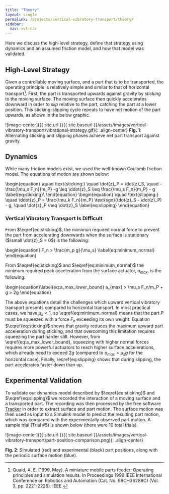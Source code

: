 ```yaml
---
title: "Theory"
layout: single
permalink: /projects/vertical-vibratory-transport/theory/
sidebar:
  nav: vvt-nav
---
```


Here we discuss the high-level strategy, define that strategy using dynamics and an assumed friction model, and how that model was validated.

## High-Level Strategy
Given a controllable moving surface, and a part that is to be transported, the operating principle is relatively simple and similar to that of horizontal transport[^1]. First, the part is transported upwards against gravity by _sticking_ to the moving surface. The moving surface then quickly accelerates downward in order to _slip_ relative to the part, catching the part at a lower position. This sticking-slipping cycle repeats to have net motion of the part upwards, as shown in the below graphic.

![image-center]({{ site.url }}{{ site.baseurl }}/assets/images/vertical-vibratory-transport/vibrational-strategy.gif){: .align-center}
<span class="figure-caption"><strong>Fig. 1</strong>: Alternating sticking and slipping phases achieve net part transport against gravity.</span>

[^1]: Quaid, A. E. (1999, May). A miniature mobile parts feeder: Operating principles and simulation results. In Proceedings 1999 IEEE International Conference on Robotics and Automation (Cat. No. 99CH36288C) (Vol. 3, pp. 2221-2226). IEEE.

## Dynamics
While many friction models exist, we used the well-known Coulomb friction model. The equations of motion are shown below:

\begin{equation}
\quad \text{sticking:} \quad \dot{z}_P = \dot{z}_S, \quad -\frac{\mu_s F_n}{m_P} -g \leq \ddot{z}_S \leq \frac{\mu_s F_n}{m_P} - g \label{eq:sticking}\\
\end{equation}
\begin{equation}
\quad \text{slipping:} \quad \ddot{z}_P = \frac{\mu_k F_n}{m_P} \text{sgn}(\dot{z}_S - \dot{z}_P) - g, \quad \dot{z}_P \neq \dot{z}_S \label{eq:slipping}
\end{equation}

### Vertical Vibratory Transport Is Difficult

From $\eqref{eq:sticking}$, the mimimun required normal force to prevent the part from accelerating downwards when the surface is stationary ($\small \dot{z}_S = 0$) is the following:

\begin{equation}
F_n > \frac{m_p g}{\mu_s} \label{eq:minimum_normal}
\end{equation}

From $\eqref{eq:sticking}$ and $\eqref{eq:minimum_normal}$ the minimum required peak acceleration from the surface actuator, $a_{max}$, is the following:

\begin{equation}\label{eq:a_max_lower_bound}
    a_{max} > \mu_s F_n/m_P + g > 2g
\end{equation}

The above equations detail the challenges which upward vertical vibratory transport presents compared to horizontal transport. In most practical cases, we have $\mu_s < 1$, so \eqref{eq:minimum_normal} means that the part $P$ must be squeezed with a force $F_n$ exceeding its own weight. Equation $\eqref{eq:sticking}$ shows that gravity reduces the maximum upward part acceleration during sticking, and that overcoming this limitation requires squeezing the part harder still. However, from \eqref{eq:a_max_lower_bound}, squeezing with higher normal forces requires more powerful actuators to reach higher surface accelerations, which already need to exceed $2g$ (compared to $a_{max} > \mu_s g$ for the horizontal case). Finally, \eqref{eq:slipping} shows that during slipping, the part accelerates faster down than up.

## Experimental Validation

To validate our dynamics model described by $\eqref{eq:sticking}$ and $\eqref{eq:slipping}$ we recorded the interaction of a moving surface and a transported part. The recording was then processed by the free software [Tracker](https://opensourcephysics.github.io/tracker-website/) in order to extract surface and part motion. The surface motion was then used as input to a Simulink model to predict the resulting part motion, which was compared with the experimentally observed part motion. A sample trial (Trial #5) is shown below (there were 10 total trials).

![image-center]({{ site.url }}{{ site.baseurl }}/assets/images/vertical-vibratory-transport/part-position-comparison.png){: .align-center}

<span class="figure-caption"><strong>Fig. 2</strong>: Simulated (red) and experimental (black) part positions, along with the periodic surface motion (blue).</span>
